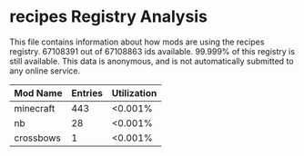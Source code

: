 # recipes Registry Analysis

This file contains information about how mods are using the recipes registry.
67108391 out of 67108863 ids available. 99.999% of this registry is still
available. This data is anonymous, and is not automatically submitted to any
online service.


| Mod Name  | Entries | Utilization |
|-----------|---------|-------------|
| minecraft | 443     | <0.001%     |
| nb        | 28      | <0.001%     |
| crossbows | 1       | <0.001%     |
